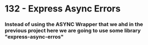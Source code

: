 # 132 - Express Async Errors

### Instead of using the ASYNC Wrapper that we ahd in the previous project here we are going to use some library "express-async-erros"

#

#
